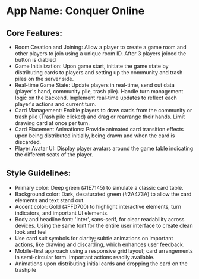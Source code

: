 # **App Name**: Conquer Online

## Core Features:

- Room Creation and Joining: Allow a player to create a game room and other players to join using a unique room ID. After 3 players joined the button is diabled
- Game Initialization: Upon game start, initiate the game state by distributing cards to players and setting up the community and trash piles on the server side.
- Real-time Game State: Update players in real-time, send out data (player's hand, community pile, trash pile). Handle turn management logic on the backend. Implement real-time updates to reflect each player's actions and current turn.
- Card Management: Enable players to draw cards from the community or trash pile (Trash pile clicked) and drag or rearrange their hands. Limit drawing card at once per turn.
- Card Placement Animations: Provide animated card transition effects upon being distributed initially, being drawn and when the card is discarded.
- Player Avatar UI: Display player avatars around the game table indicating the different seats of the player.

## Style Guidelines:

- Primary color: Deep green (#1E7145) to simulate a classic card table.
- Background color: Dark, desaturated green (#2A473A) to allow the card elements and text stand out.
- Accent color: Gold (#FFD700) to highlight interactive elements, turn indicators, and important UI elements.
- Body and headline font: 'Inter', sans-serif, for clear readability across devices. Using the same font for the entire user interface to create clean look and feel
- Use card suit symbols for clarity; subtle animations on important actions, like drawing and discarding, which enhances user feedback.
- Mobile-first approach using a responsive grid layout; card arrangements in semi-circular form. Important actions readily available.
- Animations upon distributing initial cards and dropping the card on the trashpile